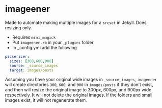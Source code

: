 # imageener

Made to automate making multiple images for a `srcset` in Jekyll. Does resizing only.

* Requires `mini_magick`
* Put `imageener.rb` in your `_plugins` folder
* In _config.yml add the following

~~~ yaml
picserizer:
  sizes: [300,600,900]
  source: _source_images
  target: images/posts
~~~

Assuming you have your original wide images in `_source_images`, `imageener` will create directories `300`, `600`, and `900` in `images/posts` if they don't exist, and then will resize the original image to 300px, 600px, and 900px wide respectively. It will not delete the original images. If the folders and small images exist, it will not regenerate them.
